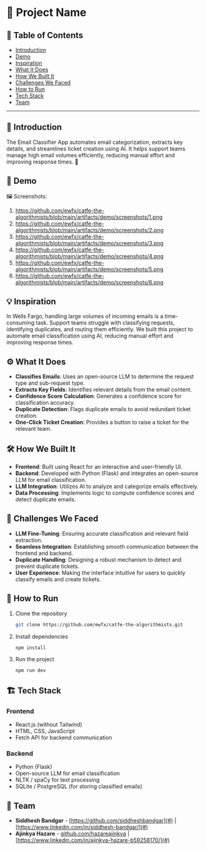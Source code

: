 # 🚀 Project Name

## 📌 Table of Contents
- [Introduction](#introduction)
- [Demo](#demo)
- [Inspiration](#inspiration)
- [What It Does](#what-it-does)
- [How We Built It](#how-we-built-it)
- [Challenges We Faced](#challenges-we-faced)
- [How to Run](#how-to-run)
- [Tech Stack](#tech-stack)
- [Team](#team)

---

## 🎯 Introduction
The Email Classifier App automates email categorization, extracts key details, and streamlines ticket creation using AI. It helps support teams manage high email volumes efficiently, reducing manual effort and improving response times. 🚀

## 🎥 Demo 

🖼️ Screenshots:

1. https://github.com/ewfx/catfe-the-algorithmists/blob/main/artifacts/demo/screenshots/1.png
2. https://github.com/ewfx/catfe-the-algorithmists/blob/main/artifacts/demo/screenshots/2.png
3. https://github.com/ewfx/catfe-the-algorithmists/blob/main/artifacts/demo/screenshots/3.png
4. https://github.com/ewfx/catfe-the-algorithmists/blob/main/artifacts/demo/screenshots/4.png
5. https://github.com/ewfx/catfe-the-algorithmists/blob/main/artifacts/demo/screenshots/5.png
6. https://github.com/ewfx/catfe-the-algorithmists/blob/main/artifacts/demo/screenshots/6.png

## 💡 Inspiration
In Wells Fargo, handling large volumes of incoming emails is a time-consuming task. Support teams struggle with classifying requests, identifying duplicates, and routing them efficiently. We built this project to automate email classification using AI, reducing manual effort and improving response times.

## ⚙️ What It Does
- **Classifies Emails**: Uses an open-source LLM to determine the request type and sub-request type.  
- **Extracts Key Fields**: Identifies relevant details from the email content.  
- **Confidence Score Calculation**: Generates a confidence score for classification accuracy.  
- **Duplicate Detection**: Flags duplicate emails to avoid redundant ticket creation.  
- **One-Click Ticket Creation**: Provides a button to raise a ticket for the relevant team.  

## 🛠️ How We Built It
- **Frontend**: Built using React  for an interactive and user-friendly UI.  
- **Backend**: Developed with Python (Flask) and integrates an open-source LLM for email classification.  
- **LLM Integration**: Utilizes AI to analyze and categorize emails effectively.  
- **Data Processing**: Implements logic to compute confidence scores and detect duplicate emails.  


## 🚧 Challenges We Faced
- **LLM Fine-Tuning**: Ensuring accurate classification and relevant field extraction.  
- **Seamless Integration**: Establishing smooth communication between the frontend and backend.  
- **Duplicate Handling**: Designing a robust mechanism to detect and prevent duplicate tickets.  
- **User Experience**: Making the interface intuitive for users to quickly classify emails and create tickets.  


## 🏃 How to Run
1. Clone the repository  
   ```sh
   git clone https://github.com/ewfx/catfe-the-algorithmists.git
   ```
2. Install dependencies  
   ```sh
   npm install  
   ```
3. Run the project  
   ```sh
   npm run dev 
   ```

## 🏗️ Tech Stack
### Frontend  
- React.js (without Tailwind)  
- HTML, CSS, JavaScript  
- Fetch API for backend communication  

### Backend  
- Python (Flask)  
- Open-source LLM for email classification  
- NLTK / spaCy for text processing  
- SQLite / PostgreSQL (for storing classified emails)  
 


## 👥 Team
- **Siddhesh Bandgar** - [https://github.com/siddheshbandgar](#) | [https://www.linkedin.com/in/siddhesh-bandgar/](#)
- **Ajinkya Hazare** - [github.com/hazareajinkya](#) | [https://www.linkedin.com/in/ajinkya-hazare-b59258170/](#)
